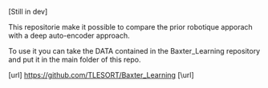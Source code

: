 [Still in dev]

This repositorie make it possible to compare the prior robotique apporach with a deep auto-encoder approach.


To use it you can take the DATA contained in the Baxter_Learning repository and put it in the main folder of this repo.



[url] https://github.com/TLESORT/Baxter_Learning [\url]
